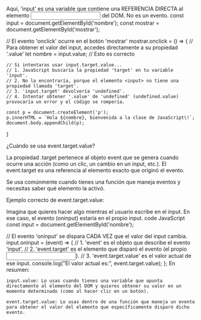 Aquí, 'input' es una variable que contiene una REFERENCIA DIRECTA al elemento <input> del DOM. No es un evento.
const input =  document.getElementById('nombre');
const mostrar = document.getElementById('mostrar');

// El evento 'onclick' ocurre en el botón 'mostrar'
mostrar.onclick = () => {
    // Para obtener el valor del input, accedes directamente a su propiedad '.value'
    let nombre = input.value; // Esto es correcto

    // Si intentaras usar input.target.value...
    // 1. JavaScript buscaría la propiedad 'target' en tu variable 'input'.
    // 2. No la encontraría, porque el elemento <input> no tiene una propiedad llamada 'target'.
    // 3. 'input.target' devolvería 'undefined'.
    // 4. Intentar obtener '.value' de 'undefined' (undefined.value) provocaría un error y el código se rompería.
    
    const p = document.createElement('p');
    p.innerHTML = `Hola ${nombre}, bienvenida a la clase de JavaScript\!`;
    document.body.appendChild(p);
}

¿Cuándo se usa event.target.value?

La propiedad .target pertenece al objeto event que se genera cuando ocurre una acción (como un clic, un cambio en un input, etc.). El event.target es una referencia al elemento exacto que originó el evento.

Se usa comúnmente cuando tienes una función que maneja eventos y necesitas saber qué elemento la activó.

Ejemplo correcto de event.target.value:

Imagina que quieres hacer algo mientras el usuario escribe en el input. En ese caso, el evento (oninput) estaría en el propio input.
code JavaScript
const input = document.getElementById('nombre');

// El evento 'oninput' se dispara CADA VEZ que el valor del input cambia.
input.oninput = (event) => {
    // 1. 'event' es el objeto que describe el evento 'input'.
    // 2. 'event.target' es el elemento que disparó el evento (el propio <input>).
    // 3. 'event.target.value' es el valor actual de ese input.
    console.log("El valor actual es:", event.target.value);
};
En resumen:

    input.value: Lo usas cuando tienes una variable que apunta directamente al elemento del DOM y quieres obtener su valor en un momento determinado (como al hacer clic en un botón).

    event.target.value: Lo usas dentro de una función que maneja un evento para obtener el valor del elemento que específicamente disparó dicho evento.